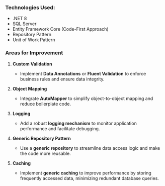 ### Technologies Used:
- .NET 8
-  SQL Server
-  Entity Framework Core (Code-First Approach) 
-  Repository Pattern
-  Unit of Work Pattern

### Areas for Improvement

1. **Custom Validation**  
   - Implement **Data Annotations** or **Fluent Validation** to enforce business rules and ensure data integrity.

2. **Object Mapping**  
   - Integrate **AutoMapper** to simplify object-to-object mapping and reduce boilerplate code.

3. **Logging**  
   - Add a robust **logging mechanism** to monitor application performance and facilitate debugging.

4. **Generic Repository Pattern**  
   - Use a **generic repository** to streamline data access logic and make the code more reusable.

5. **Caching**  
   - Implement **generic caching** to improve performance by storing frequently accessed data, minimizing redundant database queries.


